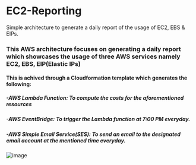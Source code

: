 # EC2-Reporting
Simple architecture to generate a daily report of the usage of EC2, EBS &amp; EIPs.

<h3>This AWS architecture focuses on generating a daily report which showcases the usage of three AWS services namely <b>EC2, EBS, EIP(Elastic IPs)</b></h3>

<h4>This is achived through a Cloudformation template which generates the following:</h4>
<h5>-AWS Lambda Function: To compute the costs for the aforementioned resources</h5>
<h5>-AWS EventBridge: To trigger the Lambda function at 7:00 PM everyday.</h5>
<h5>-AWS Simple Email Service(SES): To send an email to the designated email account at the mentioned time everyday.</h5>


![image](https://github.com/abrarpasha24/EC2-Reporting/assets/30976576/b47474dc-14f8-4116-bdd0-a4a329bb08b7)
